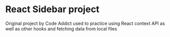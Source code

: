 # React Sidebar project

Original project by Code Addict used to practice using React context API as well as other hooks and fetching data from local files


